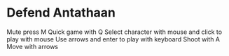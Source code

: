    # Defend Antathaan

Mute press M
Quick game with Q
Select character with mouse and click to play with mouse
Use arrows and enter to play with keyboard
   Shoot with A
   Move with arrows

